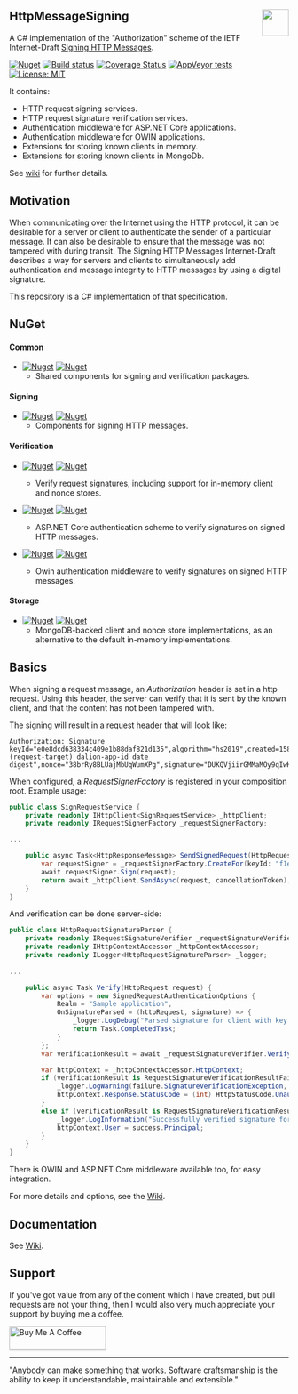 ## HttpMessageSigning [<img src="https://dalion.eu/dalion128.png" align="right" width="48">](https://www.dalion.eu)

A C# implementation of the "Authorization" scheme of the IETF Internet-Draft [Signing HTTP Messages](https://tools.ietf.org/html/draft-ietf-httpbis-message-signatures-00).

[![Nuget](https://img.shields.io/nuget/v/Dalion.HttpMessageSigning)](https://www.nuget.org/packages/Dalion.HttpMessageSigning/) [![Build status](https://ci.appveyor.com/api/projects/status/d8fdl40nfj62ed1v?svg=true)](https://ci.appveyor.com/project/DavidLievrouw/httpmessagesigning) [![Coverage Status](https://coveralls.io/repos/github/DavidLievrouw/HttpMessageSigning/badge.svg?branch=master)](https://coveralls.io/github/DavidLievrouw/HttpMessageSigning?branch=master) [![AppVeyor tests](http://canllp.ca/appveyor/tests/DavidLievrouw/httpmessagesigning)](https://ci.appveyor.com/project/DavidLievrouw/httpmessagesigning) [![License: MIT](https://img.shields.io/badge/License-MIT-yellow.svg)](https://opensource.org/licenses/MIT) 

It contains:
  - HTTP request signing services.
  - HTTP request signature verification services.
  - Authentication middleware for ASP.NET Core applications.
  - Authentication middleware for OWIN applications.
  - Extensions for storing known clients in memory.
  - Extensions for storing known clients in MongoDb.

See [wiki](https://github.com/DavidLievrouw/HttpMessageSigning/wiki) for further details.

## Motivation
When communicating over the Internet using the HTTP protocol, it can be desirable for a server or client to authenticate the sender of a particular message.  It can also be desirable to ensure that the message was not tampered with during transit. The Signing HTTP Messages Internet-Draft describes a way for servers and clients to simultaneously add authentication and message integrity to HTTP messages by using a digital signature.

This repository is a C# implementation of that specification.

## NuGet

#### Common

- [![Nuget](https://img.shields.io/nuget/v/Dalion.HttpMessageSigning?label=Dalion.HttpMessageSigning)](https://www.nuget.org/packages/Dalion.HttpMessageSigning/) [![Nuget](https://img.shields.io/nuget/dt/Dalion.HttpMessageSigning)](https://www.nuget.org/packages/Dalion.HttpMessageSigning/)
  - Shared components for signing and verification packages.

#### Signing

- [![Nuget](https://img.shields.io/nuget/v/Dalion.HttpMessageSigning?label=Dalion.HttpMessageSigning.Signing)](https://www.nuget.org/packages/Dalion.HttpMessageSigning.Signing/) [![Nuget](https://img.shields.io/nuget/dt/Dalion.HttpMessageSigning.Signing)](https://www.nuget.org/packages/Dalion.HttpMessageSigning.Signing/)
  - Components for signing HTTP messages.

#### Verification

- [![Nuget](https://img.shields.io/nuget/v/Dalion.HttpMessageSigning?label=Dalion.HttpMessageSigning.Verification)](https://www.nuget.org/packages/Dalion.HttpMessageSigning.Verification/) [![Nuget](https://img.shields.io/nuget/dt/Dalion.HttpMessageSigning.Verification)](https://www.nuget.org/packages/Dalion.HttpMessageSigning.Verification/)
  - Verify request signatures, including support for in-memory client and nonce stores.

- [![Nuget](https://img.shields.io/nuget/v/Dalion.HttpMessageSigning?label=Dalion.HttpMessageSigning.Verification.AspNetCore)](https://www.nuget.org/packages/Dalion.HttpMessageSigning.Verification.AspNetCore/) [![Nuget](https://img.shields.io/nuget/dt/Dalion.HttpMessageSigning.Verification.AspNetCore)](https://www.nuget.org/packages/Dalion.HttpMessageSigning.Verification.AspNetCore/)
  - ASP.NET Core authentication scheme to verify signatures on signed HTTP messages.

- [![Nuget](https://img.shields.io/nuget/v/Dalion.HttpMessageSigning?label=Dalion.HttpMessageSigning.Verification.Owin)](https://www.nuget.org/packages/Dalion.HttpMessageSigning.Verification.Owin/) [![Nuget](https://img.shields.io/nuget/dt/Dalion.HttpMessageSigning.Verification.Owin)](https://www.nuget.org/packages/Dalion.HttpMessageSigning.Verification.Owin/)
  - Owin authentication middleware to verify signatures on signed HTTP messages.

#### Storage

- [![Nuget](https://img.shields.io/nuget/v/Dalion.HttpMessageSigning?label=Dalion.HttpMessageSigning.Verification.MongoDb)](https://www.nuget.org/packages/Dalion.HttpMessageSigning.Verification.MongoDb/) [![Nuget](https://img.shields.io/nuget/dt/Dalion.HttpMessageSigning.Verification.MongoDb)](https://www.nuget.org/packages/Dalion.HttpMessageSigning.Verification.MongoDb/)
  - MongoDB-backed client and nonce store implementations, as an alternative to the default in-memory implementations.

## Basics
When signing a request message, an _Authorization_ header is set in a http request. Using this header, the server can verify that it is sent by the known client, and that the content has not been tampered with.

The signing will result in a request header that will look like:

```
Authorization: Signature keyId="e0e8dcd638334c409e1b88daf821d135",algorithm="hs2019",created=1584806516,expires=1584806576,headers="(request-target) dalion-app-id date digest",nonce="38brRy8BLUajMbUqWumXPg",signature="DUKQVjiirGMMaMOy9qIwKMro46R3BlLsvUQkw1/8sKQ="
```

When configured, a _RequestSignerFactory_ is registered in your composition root. Example usage:

```cs
public class SignRequestService {
    private readonly IHttpClient<SignRequestService> _httpClient;
    private readonly IRequestSignerFactory _requestSignerFactory;

...

    public async Task<HttpResponseMessage> SendSignedRequest(HttpRequestMessage request, CancellationToken cancellationToken) {
        var requestSigner = _requestSignerFactory.CreateFor(keyId: "f1ed1eff7ca4429abe1abbbe9ae6419a");
        await requestSigner.Sign(request);
        return await _httpClient.SendAsync(request, cancellationToken);
    }
}
```

And verification can be done server-side:

```cs
public class HttpRequestSignatureParser {
    private readonly IRequestSignatureVerifier _requestSignatureVerifier;
    private readonly IHttpContextAccessor _httpContextAccessor;
    private readonly ILogger<HttpRequestSignatureParser> _logger;
    
...

    public async Task Verify(HttpRequest request) {
        var options = new SignedRequestAuthenticationOptions {
            Realm = "Sample application",
            OnSignatureParsed = (httpRequest, signature) => {
                _logger.LogDebug("Parsed signature for client with key '{0}'.", signature.KeyId);
                return Task.CompletedTask;
            }
        };
        var verificationResult = await _requestSignatureVerifier.VerifySignature(request, options);

        var httpContext = _httpContextAccessor.HttpContext;
        if (verificationResult is RequestSignatureVerificationResultFailure failure) {
            _logger.LogWarning(failure.SignatureVerificationException, "Request signature verification failed. See exception for details.");
            httpContext.Response.StatusCode = (int) HttpStatusCode.Unauthorized;
        }
        else if (verificationResult is RequestSignatureVerificationResultSuccess success) {
            _logger.LogInformation("Successfully verified signature for identity {0}.", success.Principal.Identity.Name);
            httpContext.User = success.Principal;
        }
    }
}
```

There is OWIN and ASP.NET Core middleware available too, for easy integration.

For more details and options, see the [Wiki](https://github.com/DavidLievrouw/HttpMessageSigning/wiki).

## Documentation

See [Wiki](https://github.com/DavidLievrouw/HttpMessageSigning/wiki).

## Support

If you've got value from any of the content which I have created, but pull requests are not your thing, then I would also very much appreciate your support by buying me a coffee.

<a href="https://www.buymeacoffee.com/DavidLievrouw" target="_blank"><img src="https://www.buymeacoffee.com/assets/img/custom_images/orange_img.png" alt="Buy Me A Coffee" style="height: 41px !important;width: 174px !important;box-shadow: 0px 3px 2px 0px rgba(190, 190, 190, 0.5) !important;-webkit-box-shadow: 0px 3px 2px 0px rgba(190, 190, 190, 0.5) !important;" ></a>

---
"Anybody can make something that works. Software craftsmanship is the ability to keep it understandable, maintainable and extensible."
